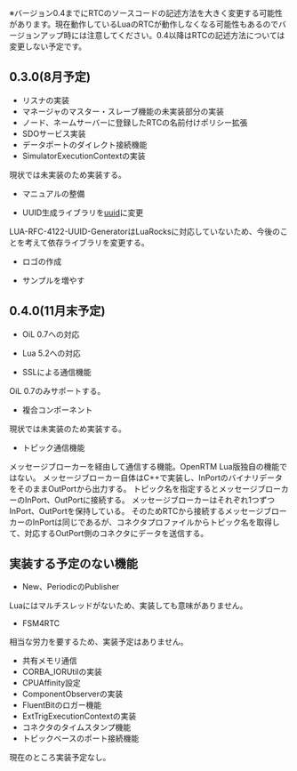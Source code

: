 
※バージョン0.4までにRTCのソースコードの記述方法を大きく変更する可能性があります。現在動作しているLuaのRTCが動作しなくなる可能性もあるのでバージョンアップ時には注意してください。0.4以降はRTCの記述方法については変更しない予定です。

## 0.3.0(8月予定)

* リスナの実装
* マネージャのマスター・スレーブ機能の未実装部分の実装
* ノード、ネームサーバーに登録したRTCの名前付けポリシー拡張
* SDOサービス実装
* データポートのダイレクト接続機能
* SimulatorExecutionContextの実装

現状では未実装のため実装する。


* マニュアルの整備

* UUID生成ライブラリを[uuid](https://github.com/Tieske/uuid)に変更

LUA-RFC-4122-UUID-GeneratorはLuaRocksに対応していないため、今後のことを考えて依存ライブラリを変更する。

* ロゴの作成

* サンプルを増やす

## 0.4.0(11月末予定)

* OiL 0.7への対応
* Lua 5.2への対応

* SSLによる通信機能

OiL 0.7のみサポートする。

* 複合コンポーネント

現状では未実装のため実装する。

* トピック通信機能

メッセージブローカーを経由して通信する機能。OpenRTM Lua版独自の機能ではない。
メッセージブローカー自体はC++で実装し、InPortのバイナリデータをそのままOutPortから出力する。
トピック名を指定するとメッセージブローカーのInPort、OutPortに接続する。
メッセージブローカーはそれぞれ1つずつInPort、OutPortを保持している。
そのためRTCから接続するメッセージブローカーのInPortは同じであるが、コネクタプロファイルからトピック名を取得して、対応するOutPort側のコネクタにデータを送信する。





## 実装する予定のない機能
* New、PeriodicのPublisher

Luaにはマルチスレッドがないため、実装しても意味がありません。
* FSM4RTC

相当な労力を要するため、実装予定はありません。
* 共有メモリ通信
* CORBA_IORUtilの実装
* CPUAffinity設定
* ComponentObserverの実装
* FluentBitのロガー機能
* ExtTrigExecutionContextの実装
* コネクタのタイムスタンプ機能
* トピックベースのポート接続機能

現在のところ実装予定なし。
